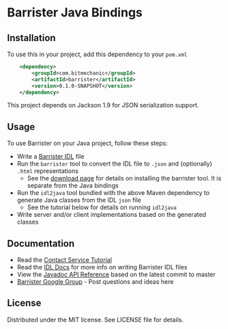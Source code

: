# Barrister Java Bindings

## Installation

To use this in your project, add this dependency to your `pom.xml`

```xml
    <dependency>
        <groupId>com.bitmechanic</groupId>
        <artifactId>barrister</artifactId>
        <version>0.1.0-SNAPSHOT</version>
    </dependency>
```

This project depends on Jackson 1.9 for JSON serialization support.

## Usage

To use Barrister on your Java project, follow these steps:

* Write a [Barrister IDL](http://barrister.bitmechanic.com/docs.html) file
* Run the `barrister` tool to convert the IDL file to `.json` and (optionally) `.html` representations
  * See the [download page](http://barrister.bitmechanic.com/download.html) for details on installing the barrister tool.  It is separate from the Java bindings
* Run the `idl2java` tool bundled with the above Maven dependency to generate Java classes from the IDL `json` file
  * See the tutorial below for details on running `idl2java`
* Write server and/or client implementations based on the generated classes

## Documentation

* Read the [Contact Service Tutorial](https://github.com/coopernurse/barrister-demo-contact/tree/master/java/barrister-demo-contact)
* Read the [IDL Docs](http://barrister.bitmechanic.com/docs.html) for more info on writing 
  Barrister IDL files
* View the [Javadoc API Reference](http://barrister.bitmechanic.com/api/java/latest/) based on the 
  latest commit to master
* [Barrister Google Group](https://groups.google.com/forum/#!forum/barrister-rpc) - Post questions and ideas here

## License

Distributed under the MIT license.  See LICENSE file for details.
